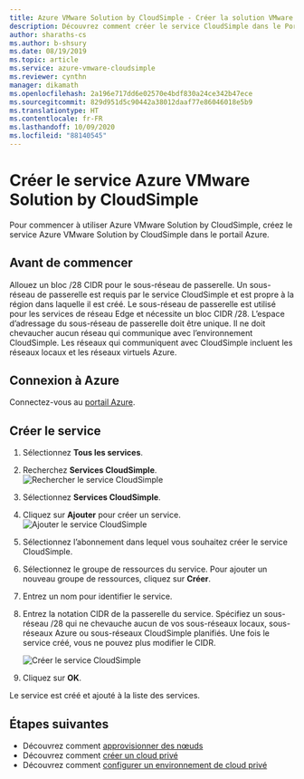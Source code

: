 ```yaml
---
title: Azure VMware Solution by CloudSimple - Créer la solution VMware du service CloudSimple
description: Découvrez comment créer le service CloudSimple dans le Portail Azure. Passez en revue la configuration requise avant de commencer.
author: sharaths-cs
ms.author: b-shsury
ms.date: 08/19/2019
ms.topic: article
ms.service: azure-vmware-cloudsimple
ms.reviewer: cynthn
manager: dikamath
ms.openlocfilehash: 2a196e717dd6e02570e4bdf830a24ce342b47ece
ms.sourcegitcommit: 829d951d5c90442a38012daaf77e86046018e5b9
ms.translationtype: HT
ms.contentlocale: fr-FR
ms.lasthandoff: 10/09/2020
ms.locfileid: "88140545"
---
```

# <a name="create-the-azure-vmware-solution-by-cloudsimple-service"></a>Créer le service Azure VMware Solution by CloudSimple 

Pour commencer à utiliser Azure VMware Solution by CloudSimple, créez le service Azure VMware Solution by CloudSimple  dans le portail Azure.

## <a name="before-you-begin"></a>Avant de commencer

Allouez un bloc /28 CIDR pour le sous-réseau de passerelle. Un sous-réseau de passerelle est requis par le service CloudSimple et est propre à la région dans laquelle il est créé. Le sous-réseau de passerelle est utilisé pour les services de réseau Edge et nécessite un bloc CIDR /28. L’espace d’adressage du sous-réseau de passerelle doit être unique. Il ne doit chevaucher aucun réseau qui communique avec l’environnement CloudSimple. Les réseaux qui communiquent avec CloudSimple incluent les réseaux locaux et les réseaux virtuels Azure.

## <a name="sign-in-to-azure"></a>Connexion à Azure

Connectez-vous au [portail Azure](https://portal.azure.com).

## <a name="create-the-service"></a>Créer le service

1. Sélectionnez **Tous les services**.
2. Recherchez **Services CloudSimple**.
    ![Rechercher le service CloudSimple](media/create-cloudsimple-service-search.png)
3. Sélectionnez **Services CloudSimple**.
4. Cliquez sur **Ajouter** pour créer un service.
    ![Ajouter le service CloudSimple](media/create-cloudsimple-service-add.png)
5. Sélectionnez l’abonnement dans lequel vous souhaitez créer le service CloudSimple.
6. Sélectionnez le groupe de ressources du service. Pour ajouter un nouveau groupe de ressources, cliquez sur **Créer**.
7. Entrez un nom pour identifier le service.
8. Entrez la notation CIDR de la passerelle du service. Spécifiez un sous-réseau /28 qui ne chevauche aucun de vos sous-réseaux locaux, sous-réseaux Azure ou sous-réseaux CloudSimple planifiés. Une fois le service créé, vous ne pouvez plus modifier le CIDR.

    ![Créer le service CloudSimple](media/create-cloudsimple-service.png)
9. Cliquez sur **OK**.

Le service est créé et ajouté à la liste des services.

## <a name="next-steps"></a>Étapes suivantes

* Découvrez comment [approvisionner des nœuds](create-nodes.md)
* Découvrez comment [créer un cloud privé](create-private-cloud.md)
* Découvrez comment [configurer un environnement de cloud privé](quickstart-create-private-cloud.md)
